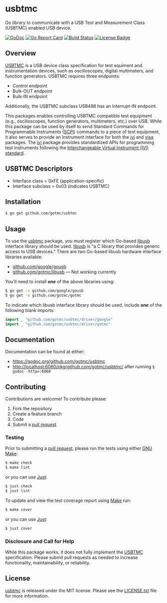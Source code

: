 # usbtmc

Go library to communicate with a USB Test and Measurement Class (USBTMC)
enabled USB device.

[![GoDoc][godoc badge]][godoc link]
[![Go Report Card][report badge]][report card]
[![Build Status][travis badge]][travis link]
[![License Badge][license badge]][LICENSE.txt]

## Overview

[USBTMC][] is a USB device class specification for test equiment and
instrumentation devices, such as oscilloscopes, digital multimeters, and
function generators. USBTMC requires three endpoints:

- Control endpoint
- Bulk-OUT endpoint
- Bulk-IN endpoint

Additionally, the USBTMC subclass USB488 has an Interrupt-IN endpoint.

This packages enables controlling USBTMC compatible test equipment (e.g.,
oscilloscopes, function generators, multimeters, etc.) over USB. While this
package can be used by itself to send Standard Commands for Programmable
Instruments ([SCPI][]) commands to a piece of test equipment, it also serves to
provide an Instrument interface for both the [ivi][] and [visa][] packages. The
[ivi][] package provides standardized APIs for programming test instruments
following the [Interchangeable Virtual Instrument (IVI) standard][ivi-specs].

## USBTMC Descriptors

- Interface class = 0xFE (application-specific)
- Interface subclass = 0x03 (indicates USBTMC)

## Installation

```bash
$ go get github.com/gotmc/usbtmc
```

## Usage

To use the [usbtmc][gousbtmc] package, you must register which Go-based
[libusb][] interface library should be used. [libusb][] is "a C library
that provides generic access to USB devices." There are two Go-based
libusb hardware interface libraries available:

- [github.com/google/gousb][gousb]
- [github.com/gotmc/libusb][golibusb] — Not working currently

You'll need to install **_one_** of the above libraries using:

```bash
$ go get -v github.com/google/gousb
$ go get -v github.com/gotmc/gotmc
```

To indicate which libusb interface library should be used, include
**_one_** of the following blank imports:

```go
import _ "github.com/gotmc/usbtmc/driver/google"
import _ "github.com/gotmc/usbtmc/driver/gotmc"
```

## Documentation

Documentation can be found at either:

- <https://godoc.org/github.com/gotmc/usbtmc>
- <http://localhost:6060/pkg/github.com/gotmc/usbtmc/> after running `$
godoc -http=:6060`

## Contributing

Contributions are welcome! To contribute please:

1. Fork the repository
2. Create a feature branch
3. Code
4. Submit a [pull request][]

### Testing

Prior to submitting a [pull request][], please run the tests using either [GNU
Make][make]:

```bash
$ make check
$ make lint
```

or you can use [Just][]:

```bash
$ just check
$ just lint
```

To update and view the test coverage report using [Make][] run:

```bash
$ make cover
```

or you can use [Just][]:

```bash
$ just cover
```

### Disclosure and Call for Help

While this package works, it does not fully implement the [USBTMC][]
specification. Please submit pull requests as needed to increase functionality,
maintainability, or reliability.

## License

[usbtmc][gousbtmc] is released under the MIT license. Please see the
[LICENSE.txt][] file for more information.

[godoc badge]: https://godoc.org/github.com/gotmc/usbtmc?status.svg
[godoc link]: https://godoc.org/github.com/gotmc/usbtmc
[golibusb]: https://github.com/gotmc/libusb
[gousb]: https://github.com/google/gousb
[gousbtmc]: https://github.com/gotmc/usbtmc
[ivi]: https://github.com/gotmc/ivi
[ivi-foundation]: http://www.ivifoundation.org/
[ivi-specs]: http://www.ivifoundation.org/specifications/
[just]: https://just.systems/man/en/
[libusb]: http://libusb.info
[LICENSE.txt]: https://github.com/gotmc/libusb/blob/master/LICENSE.txt
[license badge]: https://img.shields.io/badge/license-MIT-blue.svg
[lxi]: https://github.com/gotmc/lxi
[make]: https://www.gnu.org/software/make/
[pull request]: https://help.github.com/articles/using-pull-requests
[report badge]: https://goreportcard.com/badge/github.com/gotmc/usbtmc
[report card]: https://goreportcard.com/report/github.com/gotmc/usbtmc
[scpi]: https://www.ivifoundation.org/About-IVI/scpi.html
[travis badge]: http://img.shields.io/travis/gotmc/usbtmc/master.svg
[travis link]: https://travis-ci.org/gotmc/usbtmc
[usbtmc]: http://www.usb.org/developers/docs/devclass_docs/
[visa]: https://github.com/gotmc/visa
